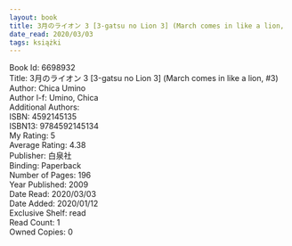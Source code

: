 ```yaml
---
layout: book
title: 3月のライオン 3 [3-gatsu no Lion 3] (March comes in like a lion,  no. 3)
date_read: 2020/03/03
tags: książki
---
```


Book Id: 6698932<br />
Title: 3月のライオン 3 [3-gatsu no Lion 3] (March comes in like a lion, #3)<br />
Author: Chica Umino<br />
Author l-f: Umino, Chica<br />
Additional Authors: <br />
ISBN: 4592145135<br />
ISBN13: 9784592145134<br />
My Rating: 5<br />
Average Rating: 4.38<br />
Publisher: 白泉社<br />
Binding: Paperback<br />
Number of Pages: 196<br />
Year Published: 2009<br />
Date Read: 2020/03/03<br />
Date Added: 2020/01/12<br />
Exclusive Shelf: read<br />
Read Count: 1<br />
Owned Copies: 0<br />


